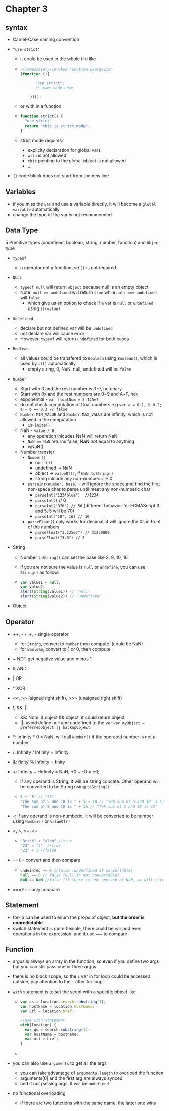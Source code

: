 # Chapter 3

## syntax

- Camel-Case naming convention

- `"use strict"`

  - it could be used in the whole file like 

  - ```javascript
    //Immediately-Invoked Function Expression
    (function (){

    　　　　"use strict";
    　　　　// some code here

    　　 })();
    ```

  - or with in a function

  - ```javascript
    function strict() {
      "use strict"
      return "this is strict mode";
    }
    ```

  - strict mode requires:

    - explicity declaration for global vars
    - `with` is not allowed
    - `this` pointing to the global object is not allowed
    - ...

- `{}` code block does not start from the new line

## Variables

- if you miss the `var` and use a variable directly, it will become a `global variable` automatically
- change the type of the var is not recommended

## Data Type

5 Primitive types (undefined, boolean, string, number, function) and `Object` type

- `typeof`

  - a operator not a function, so `()` is not required

- `NULL`

  - `typeof null` will return `object` because null is an empty object
  - Note: `null == undefined` will return `true` while  `null === undefined` will `false`
    - which give us an option to check if a var is `null` or `undefined` using `if(value)`

- `Undefined`

  - declare but not defined var will be `undefined`
  - not declare var will cause error
  - However, `typeof` will return `undefined` for both cases

- `Boolean`

  - all values could be transfered to `Boolean` using `Boolean()`, which is used by `if()` automatically
    - empty string, 0, NaN, null, undefined will be `false`

- `Number`

  - Start with 0 and the rest number is 0~7, octonary
  - Start with 0x and the rest numbers are 0~9 and A~F, hex
  - exponential - `var floatNum = 3.125e7`
  - do not check computation of float numbers e.g `var a = 0.1, b 0.2; a + b == 0.3 // false`
  - `Number.MIN_VALUE` and `Number.MAX_VALUE` are infinity, which is not allowed in the computation
    - `isFinite()`
  - NaN - `value / 0`
    - any operation inlcudes NaN will return NaN
    - `NaN == NaN` returns false, NaN not equal to anything
    - isNaN()
  - Number transfer
    - `Number()`
      - null -> 0
      - undefined -> NaN
      - object -> `valueOf()`, if `NaN`, `toString()`
      - string inlcude any non-numberic -> 0
    - `parseInt(number, base)` - will ignore the space and find the first non-space char to parse until meet any non-numberic char
      - `parseInt("1234blue")  //1234` 
      - `parseInt()` // 0
      - `parseInt("070") // 56` (different behavior for ECMAScript 3 and 5, 5 will be 70)
      - `parseInt("10", 16) // 16`
    - `parseFloat()` only works for decimal, it will ignore the 0s in front of the numbers
      - `parseFloat("3.125e7") // 31250000`
      - `parseFloat("3.0") // 3`

- String

  - Number `toString()` can set the base like 2, 8, 10, 16

  - if you are not sure the value is `null` or `undefine`, you can use `String()` as follow:

  - ```javascript
    var value1 = null;
    var value2;
    alert(String(value1)) // "null"
    alert(String(value2)) // "undefined"
    ```

- Object

## Operator

- ++, - -, +, - single operator

  - for `String`, convert to `Number` then compute. (could be NaN)
  - for `Boolean`, convert to 1 or 0, then compute

- ~ NOT get negative value and minus 1

- & AND

- | OR

- ^ XOR

- <<, >> (signed right shift), >>> (unsigned right shift)

- !, &&, ||

  - &&:  Note: if object && object, it could return object
  - ||: avoid define null and undefined to the var `var myObject = preferredObject || backupObject`

- \*:  infinity \* 0 = NaN, will call `Number()` if the operated number is not a number

- /:  Infinity / Infinity = Infinity

- &: finity % Infinity = finity

- +: Infinity + -Infinity = NaN; +0 + -0 = +0;

  - if any operand is String, it will be string concate. Other operand will be converted to be String using `toString()`

  - ```javascript
    5 + "5" // "55"
    "The sum of 5 and 10 is " + 5 + 10 // "Teh sum of 5 and 10 is 510"
    "The sum of 5 and 10 is " + 15 // "Teh sum of 5 and 10 is 15"
    ```

- -: if any operand is non-numberic, it will be converted to be number using `Number()` or `valueOf()`

- <, >, >=, <=

  - ```javascript
    "Brick" < "alph" //true
    "23" < "3"  //true
    "23" < 3 //false
    ```

- ==/!= convert and then compare

  - ```javascript
    undeinfed == 0 //false (underfined if convertable)
    null == 0 // false (null is not convertable)
    NaN == NaN //false (if there is one operand as NaN, == will return false)
    ```

- ===/!== only compare

## Statement

- for-in can be used to enum the props of object, **but the order is unpredictable**
- switch statement is more flexible, there could be var and even operations in the expression, and it use `===` to compare

## Function

- argus is always an array in the function, so even if you define two args but you can still pass one or three argus

- there is no block scope, so the `i` var in for loop could be accessed outside, pay attention to the `i` after for loop 

- `with` statement is to set the scopt with a specific object like

  - ```javascript
    var qs = location.search.substring(1);
    var hostName = location.hostname;
    var url = location.href;

    //use with statement
    with(location) {
      var qs = search.substring(1);
      var hostName = hostname;
      var url = href;
    }
    ```

  - ​

- you can also use `arguments` to get all the args

  - you can take advantage of `arguments.length` to overload the function
  - arguments[0] and the first arg are always synced 
  - and if not passing args, it will be `undefined`

- no functional overloading

  - if there are two functions with the same name, the latter one wins